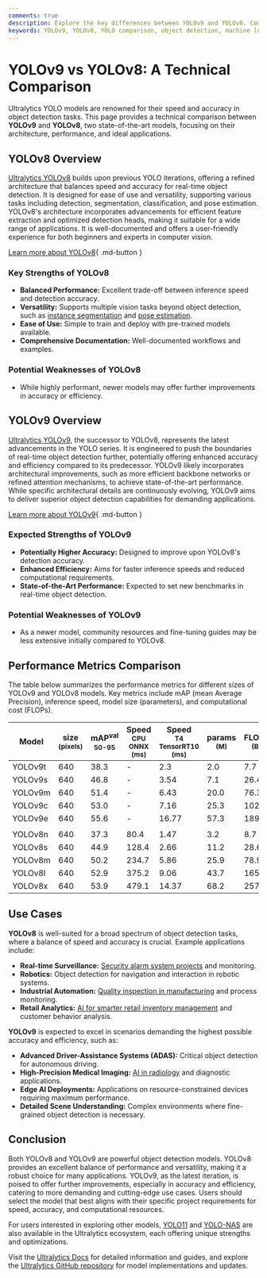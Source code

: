 ```yaml
---
comments: true
description: Explore the key differences between YOLOv9 and YOLOv8. Compare architecture, performance, and use cases to find the best model for your tasks.
keywords: YOLOv9, YOLOv8, YOLO comparison, object detection, machine learning, computer vision, model performance, real-time detection, Ultralytics
---
```


# YOLOv9 vs YOLOv8: A Technical Comparison

Ultralytics YOLO models are renowned for their speed and accuracy in object detection tasks. This page provides a technical comparison between **YOLOv9** and **YOLOv8**, two state-of-the-art models, focusing on their architecture, performance, and ideal applications.

<script async src="https://cdn.jsdelivr.net/npm/chart.js@latest/dist/chart.min.js"></script>
<script defer src="../../javascript/benchmark.js"></script>

<canvas id="modelComparisonChart" width="1024" height="400" active-models='["YOLOv9", "YOLOv8"]'></canvas>

## YOLOv8 Overview

[Ultralytics YOLOv8](https://docs.ultralytics.com/models/yolov8/) builds upon previous YOLO iterations, offering a refined architecture that balances speed and accuracy for real-time object detection. It is designed for ease of use and versatility, supporting various tasks including detection, segmentation, classification, and pose estimation. YOLOv8's architecture incorporates advancements for efficient feature extraction and optimized detection heads, making it suitable for a wide range of applications. It is well-documented and offers a user-friendly experience for both beginners and experts in computer vision.

[Learn more about YOLOv8](https://docs.ultralytics.com/models/yolov8/){ .md-button }

### Key Strengths of YOLOv8

- **Balanced Performance:** Excellent trade-off between inference speed and detection accuracy.
- **Versatility:** Supports multiple vision tasks beyond object detection, such as [instance segmentation](https://www.ultralytics.com/glossary/instance-segmentation) and [pose estimation](https://docs.ultralytics.com/tasks/pose/).
- **Ease of Use:** Simple to train and deploy with pre-trained models available.
- **Comprehensive Documentation:** Well-documented workflows and examples.

### Potential Weaknesses of YOLOv8

- While highly performant, newer models may offer further improvements in accuracy or efficiency.

## YOLOv9 Overview

[Ultralytics YOLOv9](https://docs.ultralytics.com/models/yolov9/), the successor to YOLOv8, represents the latest advancements in the YOLO series. It is engineered to push the boundaries of real-time object detection further, potentially offering enhanced accuracy and efficiency compared to its predecessor. YOLOv9 likely incorporates architectural improvements, such as more efficient backbone networks or refined attention mechanisms, to achieve state-of-the-art performance. While specific architectural details are continuously evolving, YOLOv9 aims to deliver superior object detection capabilities for demanding applications.

[Learn more about YOLOv9](https://docs.ultralytics.com/models/yolov9/){ .md-button }

### Expected Strengths of YOLOv9

- **Potentially Higher Accuracy:** Designed to improve upon YOLOv8's detection accuracy.
- **Enhanced Efficiency:** Aims for faster inference speeds and reduced computational requirements.
- **State-of-the-Art Performance:** Expected to set new benchmarks in real-time object detection.

### Potential Weaknesses of YOLOv9

- As a newer model, community resources and fine-tuning guides may be less extensive initially compared to YOLOv8.

## Performance Metrics Comparison

The table below summarizes the performance metrics for different sizes of YOLOv9 and YOLOv8 models. Key metrics include mAP (mean Average Precision), inference speed, model size (parameters), and computational cost (FLOPs).

| Model   | size<br><sup>(pixels) | mAP<sup>val<br>50-95 | Speed<br><sup>CPU ONNX<br>(ms) | Speed<br><sup>T4 TensorRT10<br>(ms) | params<br><sup>(M) | FLOPs<br><sup>(B) |
| ------- | --------------------- | -------------------- | ------------------------------ | ----------------------------------- | ------------------ | ----------------- |
| YOLOv9t | 640                   | 38.3                 | -                              | 2.3                                 | 2.0                | 7.7               |
| YOLOv9s | 640                   | 46.8                 | -                              | 3.54                                | 7.1                | 26.4              |
| YOLOv9m | 640                   | 51.4                 | -                              | 6.43                                | 20.0               | 76.3              |
| YOLOv9c | 640                   | 53.0                 | -                              | 7.16                                | 25.3               | 102.1             |
| YOLOv9e | 640                   | 55.6                 | -                              | 16.77                               | 57.3               | 189.0             |
|         |                       |                      |                                |                                     |                    |                   |
| YOLOv8n | 640                   | 37.3                 | 80.4                           | 1.47                                | 3.2                | 8.7               |
| YOLOv8s | 640                   | 44.9                 | 128.4                          | 2.66                                | 11.2               | 28.6              |
| YOLOv8m | 640                   | 50.2                 | 234.7                          | 5.86                                | 25.9               | 78.9              |
| YOLOv8l | 640                   | 52.9                 | 375.2                          | 9.06                                | 43.7               | 165.2             |
| YOLOv8x | 640                   | 53.9                 | 479.1                          | 14.37                               | 68.2               | 257.8             |

## Use Cases

**YOLOv8** is well-suited for a broad spectrum of object detection tasks, where a balance of speed and accuracy is crucial. Example applications include:

- **Real-time Surveillance:** [Security alarm system projects](https://www.ultralytics.com/blog/security-alarm-system-projects-with-ultralytics-yolov8) and monitoring.
- **Robotics:** Object detection for navigation and interaction in robotic systems.
- **Industrial Automation:** [Quality inspection in manufacturing](https://www.ultralytics.com/blog/quality-inspection-in-manufacturing-traditional-vs-deep-learning-methods) and process monitoring.
- **Retail Analytics:** [AI for smarter retail inventory management](https://www.ultralytics.com/blog/ai-for-smarter-retail-inventory-management) and customer behavior analysis.

**YOLOv9** is expected to excel in scenarios demanding the highest possible accuracy and efficiency, such as:

- **Advanced Driver-Assistance Systems (ADAS):** Critical object detection for autonomous driving.
- **High-Precision Medical Imaging:** [AI in radiology](https://www.ultralytics.com/blog/ai-and-radiology-a-new-era-of-precision-and-efficiency) and diagnostic applications.
- **Edge AI Deployments:** Applications on resource-constrained devices requiring maximum performance.
- **Detailed Scene Understanding:** Complex environments where fine-grained object detection is necessary.

## Conclusion

Both YOLOv8 and YOLOv9 are powerful object detection models. YOLOv8 provides an excellent balance of performance and versatility, making it a robust choice for many applications. YOLOv9, as the latest iteration, is poised to offer further improvements, especially in accuracy and efficiency, catering to more demanding and cutting-edge use cases. Users should select the model that best aligns with their specific project requirements for speed, accuracy, and computational resources.

For users interested in exploring other models, [YOLO11](https://docs.ultralytics.com/models/yolo11/) and [YOLO-NAS](https://docs.ultralytics.com/models/yolo-nas/) are also available in the Ultralytics ecosystem, each offering unique strengths and optimizations.

Visit the [Ultralytics Docs](https://docs.ultralytics.com/) for detailed information and guides, and explore the [Ultralytics GitHub repository](https://github.com/ultralytics/ultralytics) for model implementations and updates.
